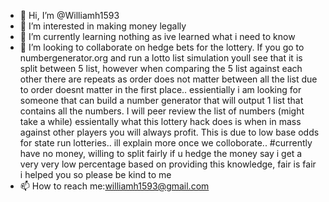 - 👋 Hi, I’m @Williamh1593
- 👀 I’m interested in making money legally
- 🌱 I’m currently learning nothing as ive learned what i need to know
- 💞️ I’m looking to collaborate on hedge bets for the lottery. If you go to numbergenerator.org and run a lotto list simulation youll see that it is split between 5 list, however when comparing the 5 list against each other there are repeats as order does not matter between all the list due to order doesnt matter in the first place.. essientially i am looking for someone that can build a number generator that will output 1 list that contains all the numbers. I will peer review the list of numbers (might take a while) essientally what this lottery hack does is when in mass against other players you will always profit. This is due to low base odds for state run lotteries.. ill explain more once we colloborate.. #currently have no money, willing to split fairly if u hedge the money say i get a very very low percentage based on providing this knowledge, fair is fair i helped you so please be kind to me 
- 📫 How to reach me:williamh1593@gmail.com

<!---
Williamh1593/Williamh1593 is a ✨ special ✨ repository because its `README.md` (this file) appears on your GitHub profile.
You can click the Preview link to take a look at your changes.
--->
